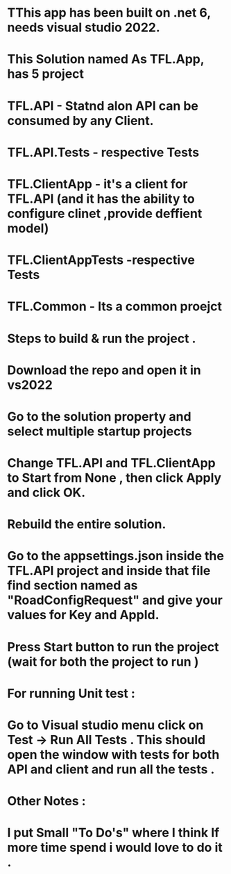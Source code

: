 # TThis app has been built on .net 6, needs visual studio 2022.
# This Solution named As TFL.App, has 5 project 
   # TFL.API - Statnd alon API can be consumed by any Client. 
   # TFL.API.Tests - respective Tests
   # TFL.ClientApp - it's a client for TFL.API (and it has the ability to configure clinet ,provide deffient model)   
   # TFL.ClientAppTests -respective Tests
   # TFL.Common - Its a common proejct

# Steps to build & run the project .
  # Download the repo and open it in vs2022
  # Go to the solution property and select multiple startup projects 
  # Change TFL.API and TFL.ClientApp to Start from None , then click Apply and click OK.
  # Rebuild the entire solution.  
  # Go to the appsettings.json inside the TFL.API project and inside that file find section named as "RoadConfigRequest" and give your values for Key and AppId.
  # Press Start button to run the project (wait for both the project to run )  
  
  # For running Unit test :
  #  Go to Visual studio menu click on Test -> Run All Tests . This should open the window with tests for both API and client and run all the tests . 

 # Other Notes :
 # I put Small "To Do's" where I think If more time spend i would love to do it .
